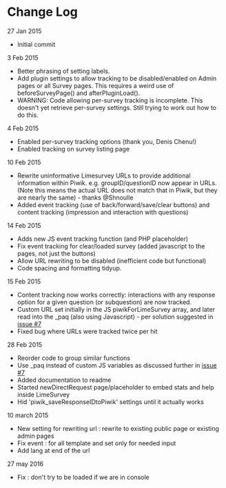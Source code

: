 # Change Log
27 Jan 2015
 - Initial commit

3 Feb 2015
 - Better phrasing of setting labels.
 - Add plugin settings to allow tracking to be disabled/enabled on Admin pages or all Survey pages. This requires a weird use of beforeSurveyPage() and afterPluginLoad().
 - WARNING: Code allowing per-survey tracking is incomplete. This doesn't yet retrieve per-survey settings. Still trying to work out how to do this.

4 Feb 2015
 - Enabled per-survey tracking options (thank you, Denis Chenu!)
 - Enabled tracking on survey listing page

10 Feb 2015
 - Rewrite uninformative Limesurvey URLs to provide additional information within Piwik. e.g. groupID/questionID now appear in URLs. (Note this means the actual URL does not match that in Piwik, but they are nearly the same) - thanks @Shnoulle
 - Added event tracking (use of back/forward/save/clear buttons) and content tracking (impression and interaction with questions)

14 Feb 2015
 - Adds new JS event tracking function (and PHP placeholder)
 - Fix event tracking for clear/loaded survey (added javascript to the pages, not just the buttons)
 - Allow URL rewriting to be disabled (inefficient code but functional)
 - Code spacing and formatting tidyup.

15 Feb 2015
 - Content tracking now works correctly: interactions with any response option for a given question (or subquestion) are now tracked.
 - Custom URL set initially in the JS piwikForLimeSurvey array, and later read into the _paq (also using Javascript) - per solution suggested in [issue #7](https://github.com/SteveCohen/Piwik-for-Limesurvey/issues/7)
 - Fixed bug where URLs were tracked twice per hit

 28 Feb 2015
 - Reorder code to group similar functions
 - Use _paq instead of custom JS variables as discussed further in [issue #7](https://github.com/SteveCohen/Piwik-for-Limesurvey/issues/7)
 - Added documentation to readme
 - Started newDirectRequest page/placeholder to embed stats and help inside LimeSurvey
 - Hid 'piwik_saveResponseIDtoPiwik' settings until it actually works

 10 march 2015
 - New setting for rewriting url : rewrite to existing public page or existing admin pages
 - Fix event : for all template and set only for needed input
 - Add lang at end of the url

 27 may 2016
 - Fix : don't try to be loaded if we are in console


